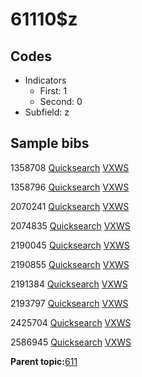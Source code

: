 # 61110$z

## Codes

-   Indicators
    -   First: 1
    -   Second: 0
-   Subfield: z

## Sample bibs

1358708 [Quicksearch](https://search.library.yale.edu/catalog/1358708) [VXWS](http://prodorbis.library.yale.edu:7014/vxws/GetHoldingsService?bibId=1358708)

1358796 [Quicksearch](https://search.library.yale.edu/catalog/1358796) [VXWS](http://prodorbis.library.yale.edu:7014/vxws/GetHoldingsService?bibId=1358796)

2070241 [Quicksearch](https://search.library.yale.edu/catalog/2070241) [VXWS](http://prodorbis.library.yale.edu:7014/vxws/GetHoldingsService?bibId=2070241)

2074835 [Quicksearch](https://search.library.yale.edu/catalog/2074835) [VXWS](http://prodorbis.library.yale.edu:7014/vxws/GetHoldingsService?bibId=2074835)

2190045 [Quicksearch](https://search.library.yale.edu/catalog/2190045) [VXWS](http://prodorbis.library.yale.edu:7014/vxws/GetHoldingsService?bibId=2190045)

2190855 [Quicksearch](https://search.library.yale.edu/catalog/2190855) [VXWS](http://prodorbis.library.yale.edu:7014/vxws/GetHoldingsService?bibId=2190855)

2191384 [Quicksearch](https://search.library.yale.edu/catalog/2191384) [VXWS](http://prodorbis.library.yale.edu:7014/vxws/GetHoldingsService?bibId=2191384)

2193797 [Quicksearch](https://search.library.yale.edu/catalog/2193797) [VXWS](http://prodorbis.library.yale.edu:7014/vxws/GetHoldingsService?bibId=2193797)

2425704 [Quicksearch](https://search.library.yale.edu/catalog/2425704) [VXWS](http://prodorbis.library.yale.edu:7014/vxws/GetHoldingsService?bibId=2425704)

2586945 [Quicksearch](https://search.library.yale.edu/catalog/2586945) [VXWS](http://prodorbis.library.yale.edu:7014/vxws/GetHoldingsService?bibId=2586945)

**Parent topic:**[611](../../tags/611/611.md)

